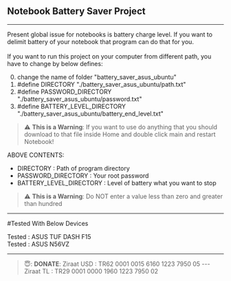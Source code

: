 ## Notebook Battery Saver Project
------------------------------------------------------------------------------------------------------------------------------------------------
Present global issue for notebooks is battery charge level. If you want to delimit battery of your notebook that program can do that for you.
<br />
</a>
<br />
</a>
If you want to run this project on your computer from different path, you have to change by below defines:
<br />
</a>

0) change the name of folder "battery_saver_asus_ubuntu"
1) #define DIRECTORY "./battery_saver_asus_ubuntu/path.txt"
2) #define PASSWORD_DIRECTORY "./battery_saver_asus_ubuntu/password.txt"
3) #define BATTERY_LEVEL_DIRECTORY "./battery_saver_asus_ubuntu/battery_end_level.txt"

> :warning: **This is a Warning**: If you want to use do anything that you should download to that file inside Home and double click main and restart Notebook!

ABOVE CONTENTS:
- DIRECTORY : Path of program directory
- PASSWORD_DIRECTORY : Your root password
- BATTERY_LEVEL_DIRECTORY : Level of battery what you want to stop
> :warning: **This is a Warning**: Do NOT enter a value less than zero and greater than hundred

------------------------------------------------------------------------------------------------------------------------------------------------
#Tested With Below Devices

Tested : ASUS TUF DASH F15
<br />
</a>
Tested : ASUS N56VZ

--------------------------------------------------------------------------------------------------------------------------------------------------
> 😇: **DONATE**: Ziraat USD : TR62 0001 0015 6160 1223 7950 05 --- Ziraat TL  : TR29 0001 0000 1960 1223 7950 02
